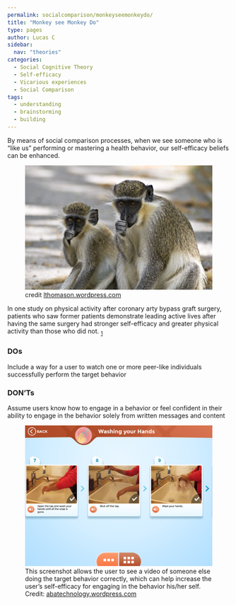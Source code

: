 ```yaml
---
permalink: socialcomparison/monkeyseemonkeydo/
title: "Monkey see Monkey Do"
type: pages
author: Lucas C
sidebar:
  nav: "theories"
categories:
  - Social Cognitive Theory
  - Self-efficacy
  - Vicarious experiences
  - Social Comparison
tags:
  - understanding
  - brainstorming
  - building
---
```

<div class="featured">
<p>
  By means of social comparison processes, when we see someone who is “like us” performing or mastering a health behavior, our self-efficacy beliefs can be enhanced.
</p>

<figure>
    <a href="/assets/images/monkeyseemonkeydo_01.jpg">
      <img src="/assets/images/monkeyseemonkeydo_01.jpg">
    </a>
    <figcaption>
      credit
      <a href="https://lthomason.wordpress.com/2011/03/31/monkey-see-monkey-do-a-devotion/">lthomason.wordpress.com
      </a>
    </figcaption>
</figure>

<p>
  In one study on physical activity after coronary arty bypass graft surgery, patients who saw former patients demonstrate leading active lives after having the same surgery had stronger self-efficacy and greater physical activity than those who did not.
  <sub>
    <a href="https://books.google.com/books?hl=en&lr=&id=YjvuX4Q9s_wC&oi=fnd&pg=PA127&dq=Social+cognitive+theory.+&ots=QNKLI9Ni2l&sig=JPtRL1jrA7OVu7N28f4LQ-YFISA#v=onepage&q=Social%20cognitive%20theory.&f=false">1</a>
  </sub>
</p>

<h3>DOs</h3>
Include a way for a user to watch one or more peer-like individuals successfully perform the target behavior

<h3>DON’Ts</h3>
Assume users know how to engage in a behavior or feel confident in their ability to engage in the behavior solely from written messages and content

<figure>
  <a href="/assets/images/monkeyseemonkeydo_02.png">
    <img src="/assets/images/monkeyseemonkeydo_02.png">
  </a>
  <figcaption>
    This screenshot allows the user to see a video of someone else doing the target behavior correctly, which can help increase the user’s self-efficacy for engaging in the behavior his/her self. Credit:
    <a href="https://abatechnology.wordpress.com/2015/05/08/ido-hygiene/">abatechnology.wordpress.com
    </a>
  </figcaption>
</figure>
</div>
<script>
!function() {
  var t;
  if (t = window.driftt = window.drift = window.driftt || [], !t.init) return t.invoked ? void (window.console && console.error && console.error("Drift snippet included twice.")) : (t.invoked = !0,
  t.methods = [ "identify", "config", "track", "reset", "debug", "show", "ping", "page", "hide", "off", "on" ],
  t.factory = function(e) {
    return function() {
      var n;
      return n = Array.prototype.slice.call(arguments), n.unshift(e), t.push(n), t;
    };
  }, t.methods.forEach(function(e) {
    t[e] = t.factory(e);
  }), t.load = function(t) {
    var e, n, o, i;
    e = 3e5, i = Math.ceil(new Date() / e) * e, o = document.createElement("script"),
    o.type = "text/javascript", o.async = !0, o.crossorigin = "anonymous", o.src = "https://js.driftt.com/include/" + i + "/" + t + ".js",
    n = document.getElementsByTagName("script")[0], n.parentNode.insertBefore(o, n);
  });
}();
drift.SNIPPET_VERSION = '0.3.1';
drift.load('gtm345bars25');
</script>
